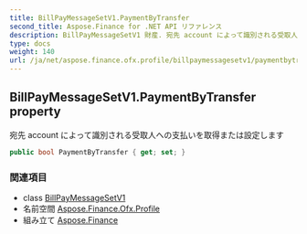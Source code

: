 ```yaml
---
title: BillPayMessageSetV1.PaymentByTransfer
second_title: Aspose.Finance for .NET API リファレンス
description: BillPayMessageSetV1 財産. 宛先 account によって識別される受取人への支払いを取得または設定します
type: docs
weight: 140
url: /ja/net/aspose.finance.ofx.profile/billpaymessagesetv1/paymentbytransfer/
---
```

## BillPayMessageSetV1.PaymentByTransfer property

宛先 account によって識別される受取人への支払いを取得または設定します

```csharp
public bool PaymentByTransfer { get; set; }
```

### 関連項目

* class [BillPayMessageSetV1](../)
* 名前空間 [Aspose.Finance.Ofx.Profile](../../billpaymessagesetv1/)
* 組み立て [Aspose.Finance](../../../)


